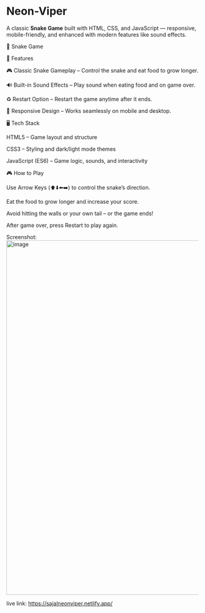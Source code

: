 # Neon-Viper
A classic **Snake Game** built with HTML, CSS, and JavaScript — responsive, mobile-friendly, and enhanced with modern features like sound effects.

🐍 Snake Game


🚀 Features

🎮 Classic Snake Gameplay – Control the snake and eat food to grow longer.

🔊 Built-in Sound Effects – Play sound when eating food and on game over.

♻️ Restart Option – Restart the game anytime after it ends.

📱 Responsive Design – Works seamlessly on mobile and desktop.


🖥️ Tech Stack

HTML5 – Game layout and structure

CSS3 – Styling and dark/light mode themes

JavaScript (ES6) – Game logic, sounds, and interactivity


🎮 How to Play

Use Arrow Keys (⬆️⬇️⬅️➡️) to control the snake’s direction.

Eat the food to grow longer and increase your score.

Avoid hitting the walls or your own tail – or the game ends!

After game over, press Restart to play again.




Screenshot:
<img width="1687" height="930" alt="image" src="https://github.com/user-attachments/assets/b1054a25-1395-4d55-b6b3-a5ece1fa7628" />


live link:  https://sajalneonviper.netlify.app/




